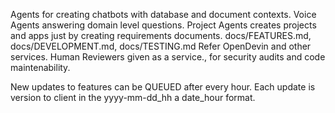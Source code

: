 Agents for creating chatbots with database and document contexts.
Voice Agents answering domain level questions.
Project Agents creates projects and apps just by creating requirements documents.
    docs/FEATURES.md, docs/DEVELOPMENT.md, docs/TESTING.md
    Refer OpenDevin and other services.
    Human Reviewers given as a service., for security audits and code maintenability.

New updates to features can be QUEUED after every hour. Each update is version to client in the yyyy-mm-dd_hh a date_hour format.

